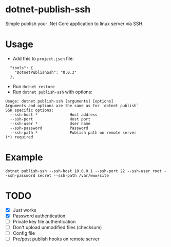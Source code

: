 # dotnet-publish-ssh

Simple publish your .Net Core application to linux server via SSH.

# Usage

* Add this to `project.json` file:
```
  "tools": {
    "DotnetPublishSsh": "0.0.3"
  },
```

* Run `dotnet restore`
* Run `dotnet publish-ssh` with options:
```
Usage: dotnet publish-ssh [arguments] [options]
Arguments and options are the same as for `dotnet publish`
SSH specific options:
  --ssh-host *              Host address
  --ssh-port                Host port
  --ssh-user *              User name
  --ssh-password            Password
  --ssh-path *              Publish path on remote server
(*) required
```

# Example

`dotnet publish-ssh --ssh-host 10.0.0.1 --ssh-port 22 --ssh-user root --ssh-password secret --ssh-path /var/www/site`

# TODO

- [x] Just works
- [x] Password authentication
- [ ] Private key file authentication
- [ ] Don't upload unmodified files (checksum)
- [ ] Config file
- [ ] Pre/post publish hooks on remote server
